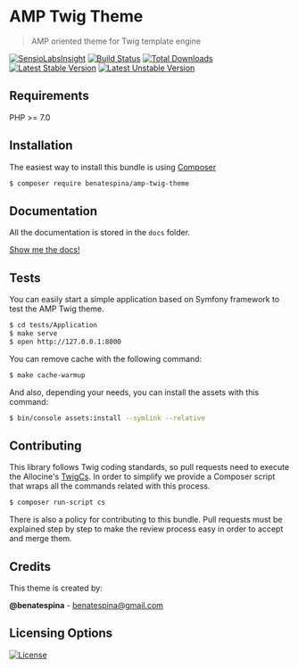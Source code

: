 # AMP Twig Theme
> AMP oriented theme for Twig template engine

[![SensioLabsInsight](https://insight.sensiolabs.com/projects/a3e5fe1a-397d-440c-8331-50aa7e543a3f/mini.png)](https://insight.sensiolabs.com/projects/a3e5fe1a-397d-440c-8331-50aa7e543a3f)
[![Build Status](https://travis-ci.org/benatespina/AMPTwigTheme.svg?branch=master)](https://travis-ci.org/benatespina/AMPTwigTheme)
[![Total Downloads](https://poser.pugx.org/benatespina/amp-twig-theme/downloads)](https://packagist.org/packages/benatespina/amp-twig-theme)
[![Latest Stable Version](https://poser.pugx.org/benatespina/amp-twig-theme/v/stable.svg)](https://packagist.org/packages/benatespina/amp-twig-theme)
[![Latest Unstable Version](https://poser.pugx.org/benatespina/amp-twig-theme/v/unstable.svg)](https://packagist.org/packages/benatespina/amp-twig-theme)

## Requirements
PHP >= 7.0

## Installation
The easiest way to install this bundle is using [Composer][2]
```bash
$ composer require benatespina/amp-twig-theme
```

## Documentation
All the documentation is stored in the `docs` folder.

[Show me the docs!](docs/index.md)

## Tests
You can easily start a simple application based on Symfony framework to test the AMP Twig theme.
```bash
$ cd tests/Application
$ make serve
$ open http://127.0.0.1:8000
```
You can remove cache with the following command:
```bash
$ make cache-warmup
```
And also, depending your needs, you can install the assets with this command:
```bash
$ bin/console assets:install --symlink --relative
```

## Contributing
This library follows Twig coding standards, so pull requests need to execute the Allocine's [TwigCs][1]. In order
to simplify we provide a Composer script that wraps all the commands related with this process.
```bash
$ composer run-script cs
```

There is also a policy for contributing to this bundle. Pull requests must be explained step by step to make the
review process easy in order to accept and merge them.

## Credits
This theme is created by:
>
**@benatespina** - [benatespina@gmail.com](mailto:benatespina@gmail.com)

## Licensing Options
[![License](https://poser.pugx.org/benatespina/amp-twig-theme/license.svg)](https://github.com/benatespina/AMPTwigTheme/blob/master/LICENSE)

[1]: https://github.com/allocine/twigcs 
[2]: http://getcomposer.org
